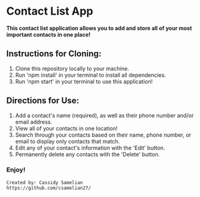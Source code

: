 # Contact List App

**This contact list application allows you to add and store all of your most important contacts in one place!**

## Instructions for Cloning:
1. Clone this repository locally to your machine.
2. Run 'npm install' in your terminal to install all dependencies.
3. Run 'npm start' in your terminal to use this application!

## Directions for Use:
1. Add a contact's name (required), as well as their phone number and/or email address.
2. View all of your contacts in one location!
3. Search through your contacts based on their name, phone number, or email to display only contacts that match.
4. Edit any of your contact's information with the 'Edit' button.
5. Permanently delete any contacts with the 'Delete' button.

### Enjoy!
    Created by: Cassidy Samelian
    https://github.com/csamelian27/
